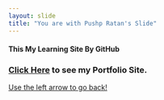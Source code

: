 ```yaml
---
layout: slide
title: "You are with Pushp Ratan's Slide"
---
```

#### This My Learning Site By GitHub   
### [Click Here](https://codebaap.github.io/) to see my Portfolio Site.  
[Use the left arrow to go back!](https://raw.githubusercontent.com/codebaap/codebaap.github.io/main/img/Capture.png)
